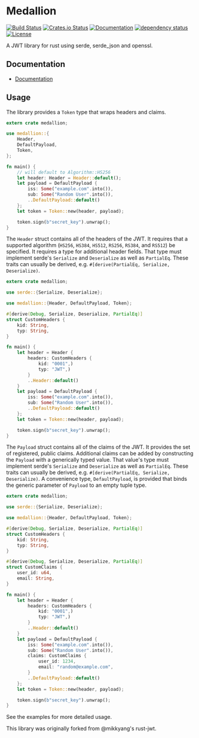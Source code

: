 Medallion
=========
[![Build Status](https://travis-ci.org/cmdln/medallion.svg?branch=master)](https://travis-ci.org/cmdln/medallion)
[![Crates.io Status](http://meritbadge.herokuapp.com/medallion)](https://crates.io/crates/medallion)
[![Documentation](https://docs.rs/medallion/badge.svg)](https://docs.rs/medallion)
[![dependency status](https://deps.rs/crate/medallion/2.3.0/status.svg)](https://deps.rs/crate/medallion/2.3.0)
[![License](https://img.shields.io/badge/license-MIT-blue.svg)](https://raw.githubusercontent.com/cmdln/medallion/master/LICENSE)

A JWT library for rust using serde, serde_json and openssl.

## Documentation

- [Documentation](https://cmdln.github.io/medallion/)

## Usage

The library provides a `Token` type that wraps headers and claims.

```rust
extern crate medallion;

use medallion::{
    Header,
    DefaultPayload,
    Token,
};

fn main() {
    // will default to Algorithm::HS256
    let header: Header = Header::default();
    let payload = DefaultPayload {
        iss: Some("example.com".into()),
        sub: Some("Random User".into()),
        ..DefaultPayload::default()
    };
    let token = Token::new(header, payload);

    token.sign(b"secret_key").unwrap();
}
```

The `Header` struct contains all of the headers of the JWT. It requires that a
supported algorithm (`HS256`, `HS384`, `HS512`, `RS256`, `RS384`, and `RS512`)
be specified. It requires a type for additional header fields. That type must
implement serde's `Serialize` and `Deserialize` as well as `PartialEq`. These
traits can usually be derived, e.g.  `#[derive(PartialEq, Serialize,
Deserialize)`.

```rust
extern crate medallion;

use serde::{Serialize, Deserialize};

use medallion::{Header, DefaultPayload, Token};

#[derive(Debug, Serialize, Deserialize, PartialEq)]
struct CustomHeaders {
    kid: String,
    typ: String,
}

fn main() {
    let header = Header {
        headers: CustomHeaders {
            kid: "0001",)
            typ: "JWT",)
        }
        ..Header::default()
    }
    let payload = DefaultPayload {
        iss: Some("example.com".into()),
        sub: Some("Random User".into()),
        ..DefaultPayload::default()
    };
    let token = Token::new(header, payload);

    token.sign(b"secret_key").unwrap();
}
```

The `Payload` struct contains all of the claims of the JWT. It provides the set
of registered, public claims. Additional claims can be added by constructing
the `Payload` with a generically typed value. That value's type must implement
serde's `Serialize` and `Deserialize` as well as `PartialEq`. These traits can
usually be derived, e.g.  `#[derive(PartialEq, Serialize, Deserialize)`. A
convenience type, `DefaultPayload`, is provided that binds the generic
parameter of `Payload` to an empty tuple type.

```rust
extern crate medallion;

use serde::{Serialize, Deserialize};

use medallion::{Header, DefaultPayload, Token};

#[derive(Debug, Serialize, Deserialize, PartialEq)]
struct CustomHeaders {
    kid: String,
    typ: String,
}

#[derive(Debug, Serialize, Deserialize, PartialEq)]
struct CustomClaims {
    user_id: u64,
    email: String,
}

fn main() {
    let header = Header {
        headers: CustomHeaders {
            kid: "0001",)
            typ: "JWT",)
        }
        ..Header::default()
    }
    let payload = DefaultPayload {
        iss: Some("example.com".into()),
        sub: Some("Random User".into()),
        claims: CustomClaims {
            user_id: 1234,
            email: "random@example.com",
        }
        ..DefaultPayload::default()
    };
    let token = Token::new(header, payload);

    token.sign(b"secret_key").unwrap();
}
```

See the examples for more detailed usage.

This library was originally forked from @mikkyang's rust-jwt.

